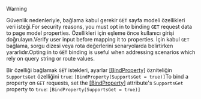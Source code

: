 > [!WARNING]
> <span data-ttu-id="55c41-101">Güvenlik nedenleriyle, bağlama kabul gerekir `GET` sayfa modeli özellikleri veri isteği.</span><span class="sxs-lookup"><span data-stu-id="55c41-101">For security reasons, you must opt in to binding `GET` request data to page model properties.</span></span> <span data-ttu-id="55c41-102">Özellikleri için eşleme önce kullanıcı girişi doğrulayın.</span><span class="sxs-lookup"><span data-stu-id="55c41-102">Verify user input before mapping it to properties.</span></span> <span data-ttu-id="55c41-103">İçin kabul `GET` bağlama, sorgu dizesi veya rota değerlerini senaryolarda belirtirken yararlıdır.</span><span class="sxs-lookup"><span data-stu-id="55c41-103">Opting in to `GET` binding is useful when addressing scenarios which rely on query string or route values.</span></span>
>
> <span data-ttu-id="55c41-104">Bir özelliği bağlamak `GET` istekleri, ayarlar [[BindProperty]](/dotnet/api/microsoft.aspnetcore.mvc.bindpropertyattribute) özniteliğin `SupportsGet` özelliğini `true`: `[BindProperty(SupportsGet = true)]`</span><span class="sxs-lookup"><span data-stu-id="55c41-104">To bind a property on `GET` requests, set the [[BindProperty]](/dotnet/api/microsoft.aspnetcore.mvc.bindpropertyattribute) attribute's `SupportsGet` property to `true`: `[BindProperty(SupportsGet = true)]`</span></span>
